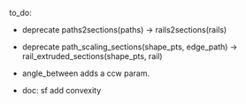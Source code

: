 to_do:

- deprecate paths2sections(paths) -> rails2sections(rails)
- deprecate path_scaling_sections(shape_pts, edge_path) -> rail_extruded_sections(shape_pts, rail)

- angle_between adds a ccw param.

- doc: sf add convexity